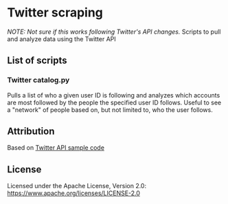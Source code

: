 # Twitter scraping

*NOTE: Not sure if this works following Twitter's API changes.*
Scripts to pull and analyze data using the Twitter API

## List of scripts

### Twitter catalog.py

Pulls a list of who a given user ID is following and analyzes which accounts are most followed by the people the specified user ID follows. Useful to see a "network" of people based on, but not limited to, who the user follows.

## Attribution

Based on [Twitter API sample code](https://github.com/twitterdev/Twitter-API-v2-sample-code)

## License

Licensed under the Apache License, Version 2.0: https://www.apache.org/licenses/LICENSE-2.0
